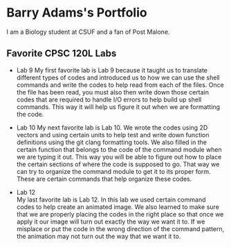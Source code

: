 # Barry Adams's Portfolio

I am a Biology student at CSUF and a fan of Post Malone.

## Favorite CPSC 120L Labs
* Lab 9 
  My first favorite lab is Lab 9 because it taught us to translate different types of codes and introduced us to how we can use the shell commands and write the codes to help read from each of the files. Once the file has been read, you must also then write down those certain codes that are required to handle I/O errors to help build up shell commands. This way it will help us figure it out when we are formatting the code. 

* Lab 10 
  My next favorite lab is Lab 10. We wrote the codes using 2D vectors and using certain units to help test and write down function definitions using the git clang formatting tools. We also filled in the certain function that belongs to the code of the command module when we are typing it out. This way you will be able to figure out how to place the certain sections of where the code is supposed to go. That way we can try to organize the command module to get it to its proper form. These are certain commands that help organize these codes.

* Lab 12  
  My last favorite lab is Lab 12. In this lab we used certain command codes to help create an animated image. We also learned to make sure that we are properly placing the codes in the right place so that once we apply it our image will turn out exactly the way we want it to. If we misplace or put the code in the wrong direction of the command pattern, the animation may not turn out the way that we want it to. 
 

